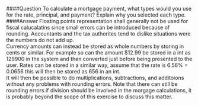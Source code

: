 ####Question
To calculate a mortgage payment, what types would you use for the rate, principal, and payment? Explain why you selected each type.  
####Answer
Floating points representation shall generally not be used for fiscal calucalatins since small errors can be introduced because of rounding. Accountants and the tax authorites tend to dislike situations were the numbers do not add up.  
Currency amounts can instead be stored as whole numbers by storing in cents or similar. For example so can the amount $12.99 be stored in a int as 129900 in the system and then converted just before being presented to the user. Rates can be stored in a similar way, assume that the rate is 6.56% = 0.0656 this will then be stored as 656 in an int.  
It will then be possible to do multiplications, subtractions, and additoions without any problems with rounding errors. Note that there can still be rounding errors if division should be involved in the morgage calculations, it is probably beyond the scope of this exercise to discuss this matter.  
